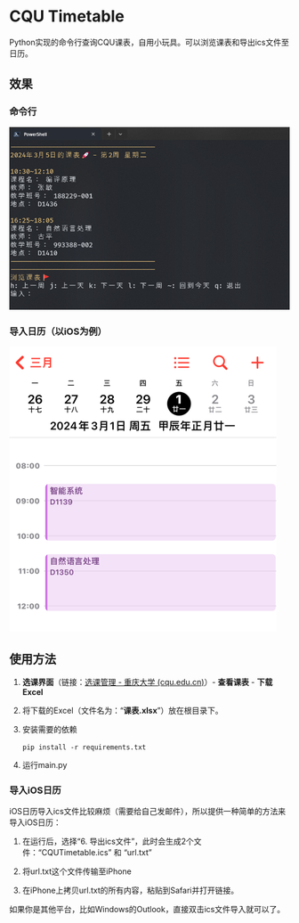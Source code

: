 # CQU Timetable

Python实现的命令行查询CQU课表，自用小玩具。可以浏览课表和导出ics文件至日历。

## 效果

### 命令行

<img src="./assets/example.png" alt="img1" style="zoom: 67%;" />

### 导入日历（以iOS为例）

<img src="./assets/example2.jpg" alt="img2" style="zoom:50%;" />

## 使用方法

1. **选课界面**（链接：[选课管理 - 重庆大学 (cqu.edu.cn)](https://my.cqu.edu.cn/enroll/CourseStuSelectionList)）- **查看课表** - **下载Excel**

2. 将下载的Excel（文件名为：“**课表.xlsx**”）放在根目录下。

3. 安装需要的依赖

   ```
   pip install -r requirements.txt
   ```

4. 运行main.py

### 导入iOS日历

iOS日历导入ics文件比较麻烦（需要给自己发邮件），所以提供一种简单的方法来导入iOS日历：

1. 在运行后，选择“6. 导出ics文件”，此时会生成2个文件：“CQUTimetable.ics” 和 “url.txt”

2. 将url.txt这个文件传输至iPhone

3. 在iPhone上拷贝url.txt的所有内容，粘贴到Safari并打开链接。

如果你是其他平台，比如Windows的Outlook，直接双击ics文件导入就可以了。